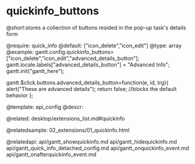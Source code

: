 quickinfo_buttons
=============
@short:stores a collection of buttons resided in the pop-up task's details form
	
@require: quick_info
@default: ["icon_delete","icon_edit"]
@type: array
@example:
gantt.config.quickinfo_buttons=["icon_delete","icon_edit","advanced_details_button"]; 
gantt.locale.labels["advanced_details_button"] = "Advanced Info";
gantt.init("gantt_here");

gantt.$click.buttons.advanced_details_button=function(e, id, trg){
    alert("These are advanced details"); 
    return false; //blocks the default behavior
};

@template:	api_config
@descr:


@related:
desktop/extensions_list.md#quickinfo

@relatedsample:
02_extensions/01_quickinfo.html

@relatedapi:
api/gantt_showquickinfo.md
api/gantt_hidequickinfo.md
api/gantt_quick_info_detached_config.md
api/gantt_onquickinfo_event.md
api/gantt_onafterquickinfo_event.md

